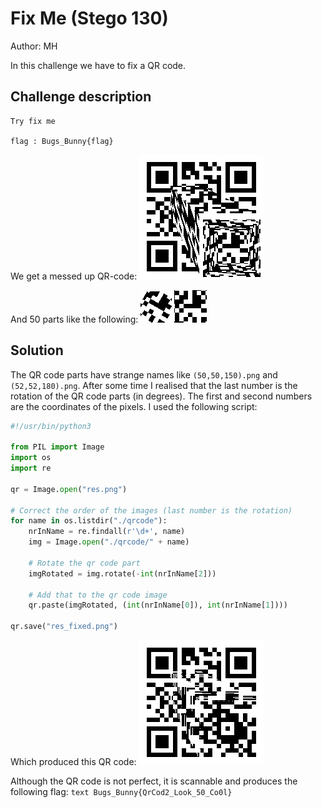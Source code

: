 # Fix Me (Stego 130)
Author: MH

In this challenge we have to fix a QR code.

## Challenge description
```text
Try fix me

flag : Bugs_Bunny{flag}
```

We get a messed up QR-code:
![Messed up QR code](qr_code_broken.png)

And 50 parts like the following:
![QR code part 1](%2850,50,150%29.png)
![QR code part 2](%2852,52,180%29.png)

## Solution
The QR code parts have strange names like `(50,50,150).png` and `(52,52,180).png`. After some time I realised that the last number is the rotation of the QR code parts (in degrees). The first and second numbers are the coordinates of the pixels. I used the following script:
```python
#!/usr/bin/python3

from PIL import Image
import os
import re

qr = Image.open("res.png")

# Correct the order of the images (last number is the rotation)
for name in os.listdir("./qrcode"):
    nrInName = re.findall(r'\d+', name)
    img = Image.open("./qrcode/" + name)

    # Rotate the qr code part
    imgRotated = img.rotate(-int(nrInName[2]))

    # Add that to the qr code image
    qr.paste(imgRotated, (int(nrInName[0]), int(nrInName[1])))

qr.save("res_fixed.png")
```
Which produced this QR code:
![QR code fixed](qr_code_fixed.png)

Although the QR code is not perfect, it is scannable and produces the following flag:
```text Bugs_Bunny{QrCod2_Look_50_Co0l} ```
